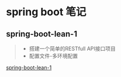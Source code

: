 # spring boot 笔记

## spring-boot-lean-1

>* 搭建一个简单的RESTfull API接口项目
>* 配置文件-多环境配置

[spring-boot-lean-1](https://github.com/csyeva/springboot-eva/tree/master/spring-boot-learn-1)

